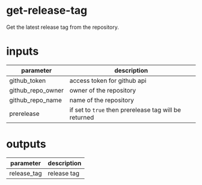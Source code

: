 # get-release-tag

Get the latest release tag from the repository.

# inputs

| parameter         | description                                           |
| ----------------- | ----------------------------------------------------- |
| github_token      | access token for github api                           |
| github_repo_owner | owner of the repository                               |
| github_repo_name  | name of the repository                                |
| prerelease        | if set to `true` then prerelease tag will be returned |

# outputs

| parameter   | description |
| ----------- | ----------- |
| release_tag | release tag |
